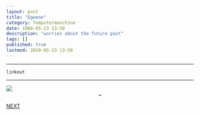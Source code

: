 ```yaml
---
layout: post
title: "Egwene"
category: femputermanchine
date: 1988-05-23 13:50
description: "worries about the future past"
tags: []
published: true
lastmod: 2020-05-23 13:50
---
```


*****

`linkout`

*****

<img src="{{ site.url }}/assets/img/ca05.jpg" />


<center>~</center>

<div class="fpmc-nav">

<span class="fpmc-nav-next"><a href="{{ 'egwene-ii' | prepend: site.baseurl }}">NEXT</a></span> 

</div>
